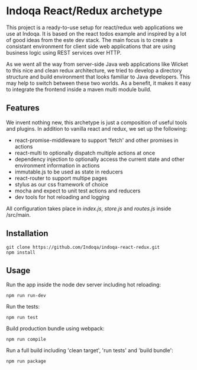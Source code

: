 # Indoqa React/Redux archetype

This project is a ready-to-use setup for react/redux web applications we use at Indoqa. It is based on the 
react todos example and inspired by a lot of good ideas from the este dev stack. The main focus is to create a
consistant environment for client side web applications that are using business logic using REST services over HTTP. 

As we went all the way from server-side Java web applications like Wicket to this nice and clean redux architecture, we 
tried to develop a directory structure and build environment that looks familiar to Java developers. This may help to switch between these two worlds. As a benefit, it makes it easy to integrate the frontend inside a maven multi module build.

## Features

We invent nothing new, this archetype is just a composition of useful tools and plugins. In addition to vanilla react and redux, we set up the following:

  * react-promise-middleware to support 'fetch' and other promises in actions
  * react-multi to optionally dispatch multiple actions at once
  * dependency injection to optionally access the current state and other environment information in actions
  * immutable.js to be used as state in reducers
  * react-router to support multipe pages
  * stylus as our css framework of choice
  * mocha and expect to unit test actions and reducers
  * dev tools for hot reloading and logging

All configuration takes place in *index.js*, *store.js* and *routes.js* inside /src/main.

## Installation

```
git clone https://github.com/Indoqa/indoqa-react-redux.git
npm install
```

## Usage

Run the app inside the node dev server including hot reloading:
```
npm run run-dev
```
Run the tests:
```
npm run test
```
Build production bundle using webpack:
```
npm run compile
```
Run a full build including 'clean target', 'run tests' and 'build bundle':
```
npm run package
```


